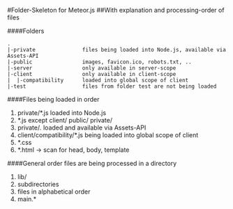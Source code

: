 #Folder-Skeleton for Meteor.js
##With explanation and processing-order of files 

####Folders
```
.
|-private				files being loaded into Node.js, available via Assets-API
|-public				images, favicon.ico, robots.txt, ..
|-server				only available in server-scope
|-client				only available in client-scope
|  |-compatibility		loaded into global scope of client
|-test					files from folder test are not being loaded
```

####Files being loaded in order
1. private/*.js loaded into Node.js
2. *.js except client/ public/ private/
3. private/*.* loaded and available via Assets-API
4. client/compatibility/*.js being loaded into global scope of client
5. *.css
6. *.html -> scan for head, body, template

####General order files are being processed in a directory
1. lib/
2. subdirectories
2. files in alphabetical order
3. main.*
